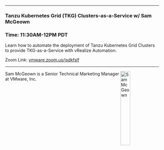 <style>
  .wrapper {margin-top:75px;}
  header {top:20px!important;
  .session-wrapper{border:1px solid #36373b; border-radius:5px; padding:20px; background-color:##D3D3D3;}
  
</style>
<hr/>

### **Tanzu Kubernetes Grid (TKG) Clusters-as-a-Service w/ Sam McGeown**
### **Time: 11:30AM-12PM PDT**
<div class="session-wrapper">
Learn how to automate the deployment of Tanzu Kubernetes Grid Clusters to provide TKG-as-a-Service with vRealize Automation.

Zoom Link: <a href="vmware.zoom.us/jsdkfslf">vmware.zoom.us/jsdkfslf</a>
</div>


<hr/>
<img src="IMG_0221.jpeg" alt="Sam McGeown" width="25%" align="right">
    
<p>Sam McGeown is a Senior Technical Marketing Manager at VMware, Inc.</p>

